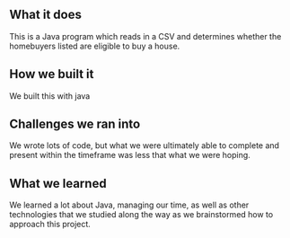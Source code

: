 ## What it does
This is a Java program which reads in a CSV and determines whether the homebuyers listed are eligible to buy a house.

## How we built it
We built this with java

## Challenges we ran into
We wrote lots of code, but what we were ultimately able to complete and present within the timeframe was less that what we were hoping. 

## What we learned
We learned a lot about Java, managing our time, as well as other technologies that we studied along the way as we brainstormed how to approach this project.
